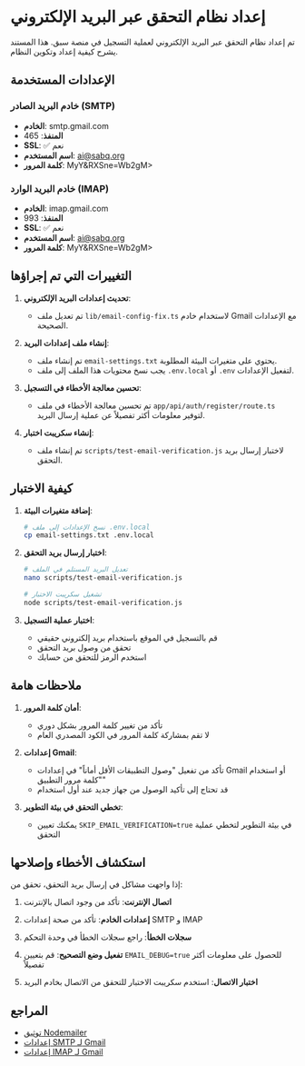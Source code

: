# إعداد نظام التحقق عبر البريد الإلكتروني

تم إعداد نظام التحقق عبر البريد الإلكتروني لعملية التسجيل في منصة سبق. هذا المستند يشرح كيفية إعداد وتكوين النظام.

## الإعدادات المستخدمة

### خادم البريد الصادر (SMTP)
- **الخادم**: smtp.gmail.com
- **المنفذ**: 465
- **SSL**: ✅ نعم
- **اسم المستخدم**: ai@sabq.org
- **كلمة المرور**: MyY&RXSne=Wb2gM>

### خادم البريد الوارد (IMAP)
- **الخادم**: imap.gmail.com
- **المنفذ**: 993
- **SSL**: ✅ نعم
- **اسم المستخدم**: ai@sabq.org
- **كلمة المرور**: MyY&RXSne=Wb2gM>

## التغييرات التي تم إجراؤها

1. **تحديث إعدادات البريد الإلكتروني**:
   - تم تعديل ملف `lib/email-config-fix.ts` لاستخدام خادم Gmail مع الإعدادات الصحيحة.

2. **إنشاء ملف إعدادات البريد**:
   - تم إنشاء ملف `email-settings.txt` يحتوي على متغيرات البيئة المطلوبة.
   - يجب نسخ محتويات هذا الملف إلى ملف `.env.local` أو `.env` لتفعيل الإعدادات.

3. **تحسين معالجة الأخطاء في التسجيل**:
   - تم تحسين معالجة الأخطاء في ملف `app/api/auth/register/route.ts` لتوفير معلومات أكثر تفصيلاً عن عملية إرسال البريد.

4. **إنشاء سكريبت اختبار**:
   - تم إنشاء ملف `scripts/test-email-verification.js` لاختبار إرسال بريد التحقق.

## كيفية الاختبار

1. **إضافة متغيرات البيئة**:
   ```bash
   # نسخ الإعدادات إلى ملف .env.local
   cp email-settings.txt .env.local
   ```

2. **اختبار إرسال بريد التحقق**:
   ```bash
   # تعديل البريد المستلم في الملف
   nano scripts/test-email-verification.js
   
   # تشغيل سكريبت الاختبار
   node scripts/test-email-verification.js
   ```

3. **اختبار عملية التسجيل**:
   - قم بالتسجيل في الموقع باستخدام بريد إلكتروني حقيقي
   - تحقق من وصول بريد التحقق
   - استخدم الرمز للتحقق من حسابك

## ملاحظات هامة

1. **أمان كلمة المرور**:
   - تأكد من تغيير كلمة المرور بشكل دوري
   - لا تقم بمشاركة كلمة المرور في الكود المصدري العام

2. **إعدادات Gmail**:
   - تأكد من تفعيل "وصول التطبيقات الأقل أماناً" في إعدادات Gmail أو استخدام "كلمة مرور التطبيق"
   - قد تحتاج إلى تأكيد الوصول من جهاز جديد عند أول استخدام

3. **تخطي التحقق في بيئة التطوير**:
   - يمكنك تعيين `SKIP_EMAIL_VERIFICATION=true` في بيئة التطوير لتخطي عملية التحقق

## استكشاف الأخطاء وإصلاحها

إذا واجهت مشاكل في إرسال بريد التحقق، تحقق من:

1. **اتصال الإنترنت**: تأكد من وجود اتصال بالإنترنت

2. **إعدادات الخادم**: تأكد من صحة إعدادات SMTP و IMAP

3. **سجلات الخطأ**: راجع سجلات الخطأ في وحدة التحكم

4. **تفعيل وضع التصحيح**: قم بتعيين `EMAIL_DEBUG=true` للحصول على معلومات أكثر تفصيلاً

5. **اختبار الاتصال**: استخدم سكريبت الاختبار للتحقق من الاتصال بخادم البريد

## المراجع

- [توثيق Nodemailer](https://nodemailer.com/about/)
- [إعدادات SMTP لـ Gmail](https://support.google.com/mail/answer/7126229)
- [إعدادات IMAP لـ Gmail](https://support.google.com/mail/answer/7126229)
